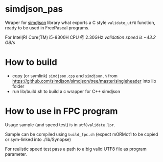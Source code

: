 # simdjson_pas
Wraper for [simdjson](https://github.com/simdjson/simdjson) library what exports a C style `validate_utf8` function,
ready to be used in FreePascal programs.

For Intel(R) Core(TM) i5-8300H CPU @ 2.30GHz *validation speed is ~43.2 GB/s*

# How to build

- copy (or symlink) `simdjson.cpp` and `simdjson.h` from https://github.com/simdjson/simdjson/tree/master/singleheader into lib folder
- run lib/build.sh to build a c wrapper for C++ simdjson

# How to use in FPC program
Usage sample (and speed test) is in `utf8validate.lpr`.

Sample can be compiled using `build_fpc.sh` (expect mORMot1 to be copied or sym-linked into ./lib/Synopse)

For realistic speed test pass a path to a big valid UTF8 file as program parameter.
